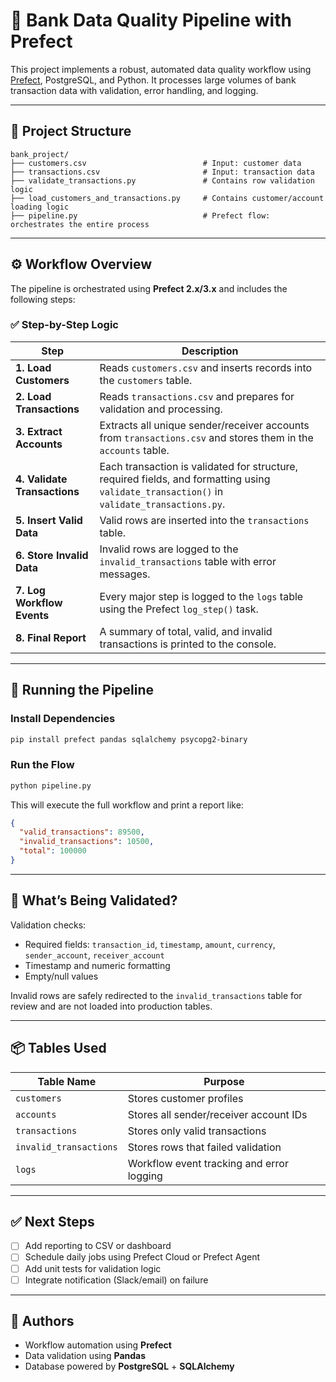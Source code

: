 
# 🏦 Bank Data Quality Pipeline with Prefect

This project implements a robust, automated data quality workflow using [Prefect](https://docs.prefect.io/), PostgreSQL, and Python. It processes large volumes of bank transaction data with validation, error handling, and logging.

---

## 📂 Project Structure

```
bank_project/
├── customers.csv                          # Input: customer data
├── transactions.csv                       # Input: transaction data
├── validate_transactions.py               # Contains row validation logic
├── load_customers_and_transactions.py     # Contains customer/account loading logic
├── pipeline.py                            # Prefect flow: orchestrates the entire process
```

---

## ⚙️ Workflow Overview

The pipeline is orchestrated using **Prefect 2.x/3.x** and includes the following steps:

### ✅ Step-by-Step Logic

| Step                       | Description |
|----------------------------|-------------|
| **1. Load Customers**      | Reads `customers.csv` and inserts records into the `customers` table. |
| **2. Load Transactions**   | Reads `transactions.csv` and prepares for validation and processing. |
| **3. Extract Accounts**    | Extracts all unique sender/receiver accounts from `transactions.csv` and stores them in the `accounts` table. |
| **4. Validate Transactions** | Each transaction is validated for structure, required fields, and formatting using `validate_transaction()` in `validate_transactions.py`. |
| **5. Insert Valid Data**   | Valid rows are inserted into the `transactions` table. |
| **6. Store Invalid Data**  | Invalid rows are logged to the `invalid_transactions` table with error messages. |
| **7. Log Workflow Events** | Every major step is logged to the `logs` table using the Prefect `log_step()` task. |
| **8. Final Report**        | A summary of total, valid, and invalid transactions is printed to the console. |

---

## 🐍 Running the Pipeline

### Install Dependencies
```bash
pip install prefect pandas sqlalchemy psycopg2-binary
```

### Run the Flow
```bash
python pipeline.py
```

This will execute the full workflow and print a report like:
```json
{
  "valid_transactions": 89500,
  "invalid_transactions": 10500,
  "total": 100000
}
```

---

## 🧠 What’s Being Validated?

Validation checks:
- Required fields: `transaction_id`, `timestamp`, `amount`, `currency`, `sender_account`, `receiver_account`
- Timestamp and numeric formatting
- Empty/null values

Invalid rows are safely redirected to the `invalid_transactions` table for review and are not loaded into production tables.

---

## 📦 Tables Used

| Table Name             | Purpose                                   |
|------------------------|-------------------------------------------|
| `customers`            | Stores customer profiles                  |
| `accounts`             | Stores all sender/receiver account IDs    |
| `transactions`         | Stores only valid transactions            |
| `invalid_transactions` | Stores rows that failed validation        |
| `logs`                 | Workflow event tracking and error logging |

---

## ✅ Next Steps

- [ ] Add reporting to CSV or dashboard
- [ ] Schedule daily jobs using Prefect Cloud or Prefect Agent
- [ ] Add unit tests for validation logic
- [ ] Integrate notification (Slack/email) on failure

---

## 🙌 Authors

- Workflow automation using **Prefect**
- Data validation using **Pandas**
- Database powered by **PostgreSQL** + **SQLAlchemy**
